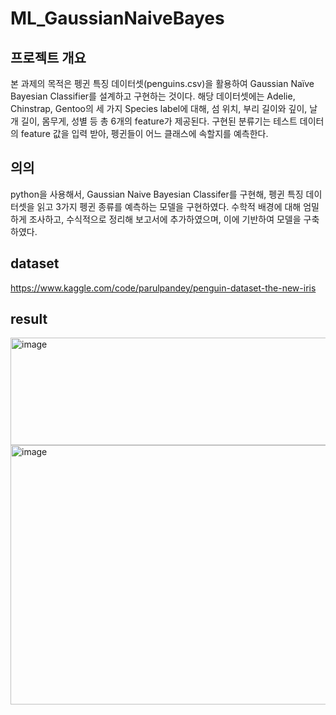 # ML_GaussianNaiveBayes

## 프로젝트 개요

본 과제의 목적은 펭귄 특징 데이터셋(penguins.csv)을 활용하여 Gaussian Naïve Bayesian Classifier를 설계하고 구현하는 것이다. 해당 데이터셋에는 Adelie, Chinstrap, Gentoo의 세 가지 Species label에 대해, 섬 위치, 부리 길이와 깊이, 날개 길이, 몸무게, 성별 등 총 6개의 feature가 제공된다. 구현된 분류기는 테스트 데이터의 feature 값을 입력 받아, 펭귄들이 어느 클래스에 속할지를 예측한다.

## 의의

python을 사용해서, Gaussian Naive Bayesian Classifer를 구현해, 펭귄 특징 데이터셋을 읽고 3가지 펭귄 종류를 예측하는 모델을 구현하였다. 
수학적 배경에 대해 엄밀하게 조사하고, 수식적으로 정리해 보고서에 추가하였으며, 이에 기반하여 모델을 구축하였다.

## dataset

https://www.kaggle.com/code/parulpandey/penguin-dataset-the-new-iris

## result
<img width="986" height="172" alt="image" src="https://github.com/user-attachments/assets/fae904e8-4015-4e68-a146-b8a060dbf4c6" />

<img width="657" height="415" alt="image" src="https://github.com/user-attachments/assets/e3e10e72-b091-48e2-939d-b151716f03d6" />
